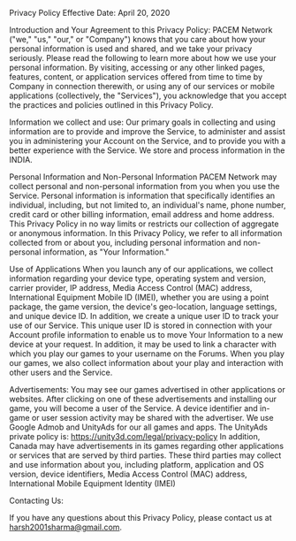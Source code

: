 Privacy Policy
Effective Date: April 20, 2020

Introduction and Your Agreement to this Privacy Policy:
PACEM Network ("we," "us," "our," or "Company") knows that you care about how your personal information is used and shared, and we take your privacy seriously.  Please read the following to learn more about how we use your personal information.  By visiting, accessing or any other linked pages, features, content, or application services offered from time to time by Company in connection therewith, or using any of our services or mobile applications (collectively, the "Services"), you acknowledge that you accept the practices and policies outlined in this Privacy Policy.

Information we collect and use:
Our primary goals in collecting and using information are to provide and improve the Service, to administer and assist you in administering your Account on the Service, and to provide you with a better experience with the Service. We store and process information in the INDIA.

Personal Information and Non-Personal Information
PACEM Network may collect personal and non-personal information from you when you use the Service. Personal information is information that specifically identifies an individual, including, but not limited to, an individual's name, phone number, credit card or other billing information, email address and home address. This Privacy Policy in no way limits or restricts our collection of aggregate or anonymous information. In this Privacy Policy, we refer to all information collected from or about you, including personal information and non-personal information, as "Your Information."

Use of Applications
When you launch any of our applications, we collect information regarding your device type, operating system and version, carrier provider, IP address, Media Access Control (MAC) address, International Equipment Mobile ID (IMEI), whether you are using a point package, the game version, the device's geo-location, language settings, and unique device ID. In addition, we create a unique user ID to track your use of our Service. This unique user ID is stored in connection with your Account profile information to enable us to move Your Information to a new device at your request. In addition, it may be used to link a character with which you play our games to your username on the Forums. When you play our games, we also collect information about your play and interaction with other users and the Service.

Advertisements:
You may see our games advertised in other applications or websites. After clicking on one of these advertisements and installing our game, you will become a user of the Service. A device identifier and in-game or user session activity may be shared with the advertiser. We use Google Admob and UnityAds for our all games and apps. The UnityAds private policy is: https://unity3d.com/legal/privacy-policy
In addition, Canada may have advertisements in its games regarding other applications or services that are served by third parties.  These third parties may collect and use information about you, including platform, application and OS version, device identifiers, Media Access Control (MAC) address, International Mobile Equipment Identity (IMEI) 

Contacting Us:

If you have any questions about this Privacy Policy, please contact us at harsh2001sharma@gmail.com.
